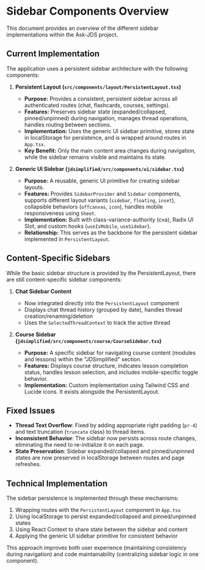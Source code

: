 # Sidebar Components Overview

This document provides an overview of the different sidebar implementations within the Ask-JDS project.

## Current Implementation

The application uses a persistent sidebar architecture with the following components:

1. **Persistent Layout (`src/components/layout/PersistentLayout.tsx`)**
   * **Purpose:** Provides a consistent, persistent sidebar across all authenticated routes (chat, flashcards, courses, settings).
   * **Features:** Preserves sidebar state (expanded/collapsed, pinned/unpinned) during navigation, manages thread operations, handles routing between sections.
   * **Implementation:** Uses the generic UI sidebar primitive, stores state in localStorage for persistence, and is wrapped around routes in `App.tsx`.
   * **Key Benefit:** Only the main content area changes during navigation, while the sidebar remains visible and maintains its state.

2. **Generic UI Sidebar (`jdsimplified/src/components/ui/sidebar.tsx`)**
   * **Purpose:** A reusable, generic UI primitive for creating sidebar layouts.
   * **Features:** Provides `SidebarProvider` and `Sidebar` components, supports different layout variants (`sidebar`, `floating`, `inset`), collapsible behaviors (`offcanvas`, `icon`), handles mobile responsiveness using `Sheet`.
   * **Implementation:** Built with class-variance-authority (cva), Radix UI Slot, and custom hooks (`useIsMobile`, `useSidebar`).
   * **Relationship:** This serves as the backbone for the persistent sidebar implemented in `PersistentLayout`.

## Content-Specific Sidebars 

While the basic sidebar structure is provided by the PersistentLayout, there are still content-specific sidebar components:

1. **Chat Sidebar Content**
   * Now integrated directly into the `PersistentLayout` component
   * Displays chat thread history (grouped by date), handles thread creation/renaming/deletion
   * Uses the `SelectedThreadContext` to track the active thread

2. **Course Sidebar (`jdsimplified/src/components/course/CourseSidebar.tsx`)**
   * **Purpose:** A specific sidebar for navigating course content (modules and lessons) within the "JDSimplified" section.
   * **Features:** Displays course structure, indicates lesson completion status, handles lesson selection, and includes mobile-specific toggle behavior.
   * **Implementation:** Custom implementation using Tailwind CSS and Lucide icons. It exists alongside the PersistentLayout.

## Fixed Issues

* **Thread Text Overflow**: Fixed by adding appropriate right padding (`pr-4`) and text truncation (`truncate` class) to thread items.
* **Inconsistent Behavior**: The sidebar now persists across route changes, eliminating the need to re-initialize it on each page.
* **State Preservation**: Sidebar expanded/collapsed and pinned/unpinned states are now preserved in localStorage between routes and page refreshes.

## Technical Implementation

The sidebar persistence is implemented through these mechanisms:

1. Wrapping routes with the `PersistentLayout` component in `App.tsx`
2. Using localStorage to persist expanded/collapsed and pinned/unpinned states
3. Using React Context to share state between the sidebar and content
4. Applying the generic UI sidebar primitive for consistent behavior

This approach improves both user experience (maintaining consistency during navigation) and code maintainability (centralizing sidebar logic in one component). 